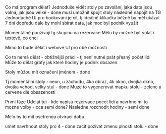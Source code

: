 Co má program dělat?
Jednoduše vidět stoly po zavolání, jaká data jsou volná, jak jsou velké - done
musí umožnit spojit stoly
následně napojit na TG
Jednoduché UI pro bookování je cíl, tj ideálně klikačka
běžně by měl ukázat 7 dní dopředu
dále by mohl sbírat data, jak moc byl podnik využit

Momentálně používají tg skupinu na rezervace
Mělo by možné být volat i textově, co chci

Mimo to bude dělat i webové UI pro obě možnosti

Co to nemá dělat - obtižnější práci - tj není nutné psát přesný počet lidí
Může to dělat grafy jak které hodiny je podnik obsazen

Stoly můžou mít označení jménem - done

Tj momentální stoly - neon, u záchodu, 4ka obraz, 4k okno, dvojka okno, dvojka vchod, velky stul - done
Muze to vygenerovat mapku stolu - zelene a cervene dle obsazenosti

Prvni fáze
Udelat tui - kde napisu rezervace pocet lidi a navrhne mi to mozne volby - cca semi done?
Nasledne rozchodit hodiny - semi done

Melo by to mit osetrenou otviraci dobu


umet navrhnout stoly pro 4 - done
zacit pozivat zmenu plnosti stolu - done